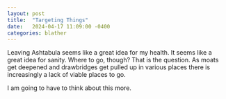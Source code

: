 ```yaml
---
layout: post
title:  "Targeting Things"
date:   2024-04-17 11:09:00 -0400
categories: blather
---
```

Leaving Ashtabula seems like a great idea for my health.  It seems like a great idea for sanity.  Where to go, though?  That is the question.  As moats get deepened and drawbridges get pulled up in various places there is increasingly a lack of viable places to go.

I am going to have to think about this more.

